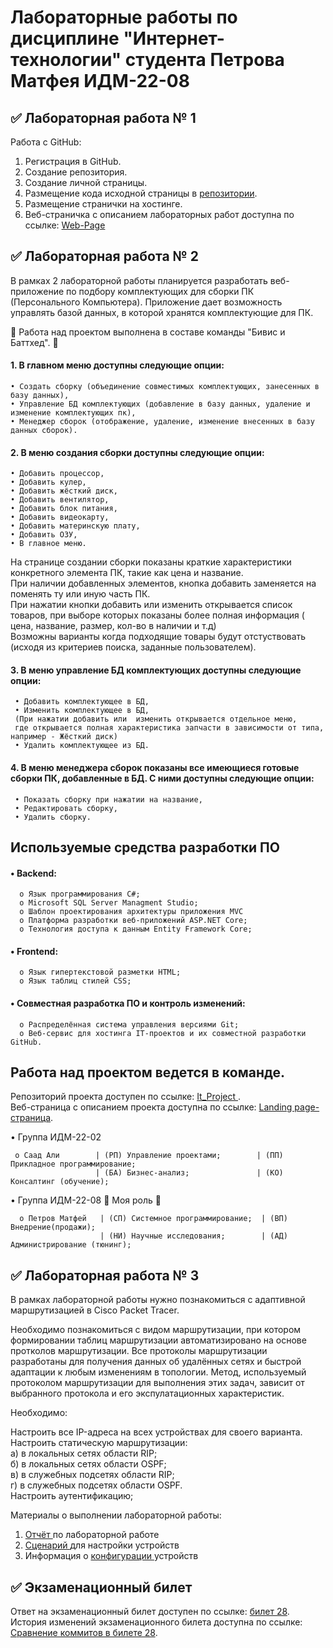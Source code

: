 # Лабораторные работы по дисциплине "Интернет-технологии" студента Петрова Матфея ИДМ-22-08
## ✅ Лабораторная работа № 1
Работа с GitHub:

1. Регистрация в GitHub.  
2. Создание репозитория.  
3. Создание личной страницы.  
4. Размещение кода исходной страницы в <a href=https://github.com/S7yka4/IT-labs-magistratura> репозитории</a>.  
5. Размещение странички на хостинге.  
6. Веб-страничка с описанием лабораторных работ доступна по ссылке:  <a href=https://s7yka4.github.io/WebPage> Web-Page  </a>     


## ✅ Лабораторная работа № 2  
   В рамках 2 лабораторной работы планируется разработать веб-приложение по подбору комплектующих для сборки ПК (Персонального Компьютера). Приложение дает возможность управлять базой данных, в которой хранятся комплектующие для ПК.  
   
   🔸 Работа над проектом выполнена в составе команды "Бивис и Баттхед". 🔸
   
 #### 1. В главном меню доступны следующие опции:  
 
    • Создать сборку (объединение совместимых комплектующих, занесенных в базу данных),    
    • Управление БД комплектующих (добавление в базу данных, удаление и изменение комплектующих пк),     
    • Менеджер сборок (отображение, удаление, изменение внесенных в базу данных сборок).  
    
 #### 2. В меню создания сборки доступны следующие опции:
 
    • Добавить процессор,  
    • Добавить кулер,    
    • Добавить жёсткий диск,    
    • Добавить вентилятор,    
    • Добавить блок питания,    
    • Добавить видеокарту,    
    • Добавить материнскую плату,    
    • Добавить ОЗУ,    
    • В главное меню.   
   На странице создании сборки показаны краткие характеристики конкретного элемента ПК, такие как цена и название.   
   При наличии добавленных элементов, кнопка добавить заменяется на поменять ту или иную часть ПК.   
   При нажатии кнопки добавить или изменить открывается список товаров, при выборе которых показаны более полная информация ( цена, название, размер, кол-во в наличии и т.д)  
   Возможны варианты когда подходящие товары будут отстуствовать (исходя из критериев поиска, заданные пользователем).
 #### 3. В меню управление БД комплектующих доступны следующие опции: 
     • Добавить комплектующее в БД, 
     • Изменить комплектующее в БД,
     (При нажатии добавить или  изменить открывается отдельное меню, 
     где открывается полная характеристика запчасти в зависимости от типа, например - Жёсткий диск)
     • Удалить комплектующее из БД.
     
 #### 4. В меню менеджера сборок показаны все имеющиеся готовые сборки ПК, добавленные в БД. С ними доступны следующие опции:
     • Показать сборку при нажатии на название,
     • Редактировать сборку,
     • Удалить сборку.  
 
 
## Используемые средства разработки ПО
#### • Backend:  
      o Язык программирования С#;
      o Microsoft SQL Server Managment Studio;  
      o Шаблон проектирования архитектуры приложения MVC
      o Платформа разработки веб-приложений ASP.NET Core;  
      o Технология доступа к данным Entity Framework Core;  
#### • Frontend:
      o Язык гипертекстовой разметки HTML;  
      o Язык таблиц стилей CSS;  
#### • Совместная разработка ПО и контроль изменений:  
      o Распределённая система управления версиями Git;  
      o Веб-сервис для хостинга IT-проектов и их совместной разработки GitHub.  
## Работа над проектом ведется в команде.  
Репозиторий проекта доступен по ссылке:  <a href=https://github.com/GerardoGerardi/IT_Project> It_Project </a>.  
Веб-страница с описанием проекта доступна по ссылке:  <a href=https://s7yka4.github.io/IT_Project> Landing page-страница</a>.    

• Группа ИДМ-22-02

     o Саад Али        | (РП) Управление проектами;        | (ПП) Прикладное программирование;   
                       | (БА) Бизнес-анализ;               | (КО) Консалтинг (обучение); 
                       
• Группа ИДМ-22-08  🔸 Моя роль 🔸
  
      o Петров Матфей   | (СП) Системное программирование;  | (ВП) Внедрение(продажи);  
                        | (НИ) Научные исследования;        | (АД) Администрирование (тюнинг);    
                    
                
## ✅ Лабораторная работа № 3  
В рамках лабораторной работы нужно познакомиться с адаптивной маршрутизацией в Cisco Packet Tracer.

Необходимо познакомиться с видом маршрутизации, при котором формировании таблиц маршрутизации автоматизировано на основе протколов маршрутизации.
Все протоколы маршрутизации разработаны для получения данных об удалённых сетях и быстрой адаптации к любым изменениям в топологии.
Метод, используемый протоколом маршрутизации для выполнения этих задач, зависит от выбранного протокола и его экспулатационных характеристик.

Необходимо:

Настроить все IP-адреса на всех устройствах для своего варианта.  
Настроить статическую маршрутизации:  
а) в локальных сетях области RIP;  
б) в локальных сетях области OSPF;  
в) в служебных подсетях области RIP;  
г) в служебных подсетях области OSPF.  
Настроить аутентификацию;  

Материалы о выполнении лабораторной работы:  
1. <a href=https://github.com/S7yka4/IT-labs-magistratura/blob/main/%D0%9E%D1%82%D1%87%D1%91%D1%82%20%D0%BF%D0%BE%203%20%D0%9B%D0%A0%2C%20%D1%81%D0%B5%D1%82%D0%B8%2C%20%D1%80%D0%B0%D0%B1%D0%BE%D1%82%D0%B0%20%D1%81%20%20CISCO/%D0%9F%D0%B5%D1%82%D1%80%D0%BE%D0%B2v_%D0%9C%D0%B0%D1%82%D1%84%D0%B5%D0%B9_%D0%9E%D1%82%D1%87%D1%91%D1%82_%D0%9B%D0%A04_%D0%98%D0%94%D0%91-18-02.pdf> Отчёт </a> по лабораторной работе 
2. <a href=https://github.com/S7yka4/IT-labs-magistratura/blob/main/%D0%9E%D1%82%D1%87%D1%91%D1%82%20%D0%BF%D0%BE%203%20%D0%9B%D0%A0%2C%20%D1%81%D0%B5%D1%82%D0%B8%2C%20%D1%80%D0%B0%D0%B1%D0%BE%D1%82%D0%B0%20%D1%81%20%20CISCO/Stsenariy_4_dlya_CPT.pka> Сценарий  </a> для настройки устройств 
3. Информация о <a href=https://github.com/S7yka4/IT-labs-magistratura/blob/main/%D0%9E%D1%82%D1%87%D1%91%D1%82%20%D0%BF%D0%BE%203%20%D0%9B%D0%A0,%20%D1%81%D0%B5%D1%82%D0%B8,%20%D1%80%D0%B0%D0%B1%D0%BE%D1%82%D0%B0%20%D1%81%20%20CISCO/%D0%9A%D0%BE%D0%BD%D1%84%D0%B8%D0%B3%D1%83%D1%80%D0%B0%D1%86%D0%B8%D1%8F%204.txt>   конфигурации  </a> устройств
## ✅ Экзаменационный билет
Ответ на экзаменационный билет доступен по ссылке: <a href=https://github.com/stankin/inet-2022/wiki/exam28> билет 28</a>.  
История изменений экзаменационного билета доступна по ссылке: <a href=https://github.com/stankin/inet-2022/wiki/exam28> Сравнение коммитов в билете 28</a>.  
